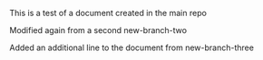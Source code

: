 This is a test of a document created in the main repo

Modified again from a second new-branch-two

Added an additional line to the document from new-branch-three
